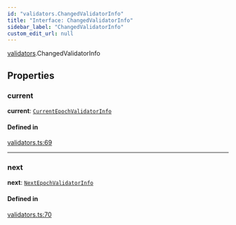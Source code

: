 ```yaml
---
id: "validators.ChangedValidatorInfo"
title: "Interface: ChangedValidatorInfo"
sidebar_label: "ChangedValidatorInfo"
custom_edit_url: null
---
```


[validators](../modules/validators.md).ChangedValidatorInfo

## Properties

### current

 **current**: [`CurrentEpochValidatorInfo`](providers_provider.CurrentEpochValidatorInfo.md)

#### Defined in

[validators.ts:69](https://github.com/maxhr/near--near-api-js/blob/a0c9a104/packages/near-api-js/src/validators.ts#L69)

___

### next

 **next**: [`NextEpochValidatorInfo`](providers_provider.NextEpochValidatorInfo.md)

#### Defined in

[validators.ts:70](https://github.com/maxhr/near--near-api-js/blob/a0c9a104/packages/near-api-js/src/validators.ts#L70)
